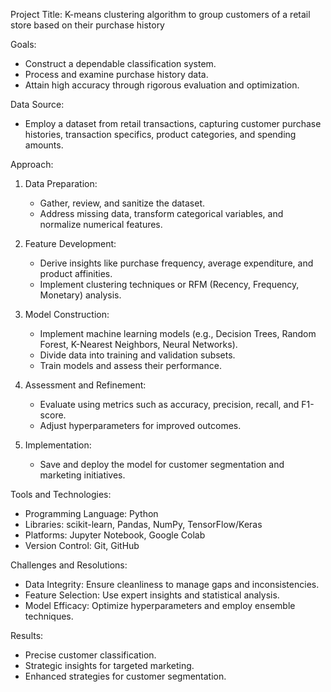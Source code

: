 Project Title: K-means clustering algorithm to group customers of a retail store based on their purchase history

Goals:

- Construct a dependable classification system.
- Process and examine purchase history data.
- Attain high accuracy through rigorous evaluation and optimization.

Data Source:

- Employ a dataset from retail transactions, capturing customer purchase histories, transaction specifics, product categories, and spending amounts.

Approach:

1. Data Preparation:
   - Gather, review, and sanitize the dataset.
   - Address missing data, transform categorical variables, and normalize numerical features.

2. Feature Development:
   - Derive insights like purchase frequency, average expenditure, and product affinities.
   - Implement clustering techniques or RFM (Recency, Frequency, Monetary) analysis.

3. Model Construction:
   - Implement machine learning models (e.g., Decision Trees, Random Forest, K-Nearest Neighbors, Neural Networks).
   - Divide data into training and validation subsets.
   - Train models and assess their performance.

4. Assessment and Refinement:
   - Evaluate using metrics such as accuracy, precision, recall, and F1-score.
   - Adjust hyperparameters for improved outcomes.

5. Implementation:
   - Save and deploy the model for customer segmentation and marketing initiatives.

Tools and Technologies:

- Programming Language: Python
- Libraries: scikit-learn, Pandas, NumPy, TensorFlow/Keras
- Platforms: Jupyter Notebook, Google Colab
- Version Control: Git, GitHub

Challenges and Resolutions:

- Data Integrity: Ensure cleanliness to manage gaps and inconsistencies.
- Feature Selection: Use expert insights and statistical analysis.
- Model Efficacy: Optimize hyperparameters and employ ensemble techniques.

Results:

- Precise customer classification.
- Strategic insights for targeted marketing.
- Enhanced strategies for customer segmentation.

